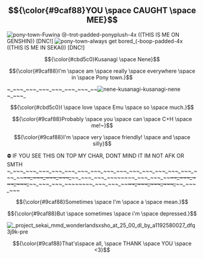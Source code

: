 ## $${\color{#9caf88}YOU \space CAUGHT \space MEE}$$ 
![pony-town-Fuwina 😢-trot-padded-ponyplush-4x](https://github.com/Kusanasgi/Kusanasgi/assets/143155782/12f2a6c0-b83f-4268-8250-6a1226f57ba0) ((THIS IS ME ON GENSHIN)) [DNC!]
![pony-town-always get bored_(-boop-padded-4x](https://github.com/Kusanasgi/Kusanasgi/assets/143155782/20db732f-809a-49f8-98d6-5d31c8fd5381) ((THIS IS ME IN SEKAI)) [DNC!]

$${\color{#cbd5c0}Kusanagi \space Nene}$$











$${\color{#9caf88}I'm \space am \space really \space everywhere \space in \space Pony town.}$$

~_~_~_~_~_~_~_~_~_~_~_~_~_~_~_~_~_~_~_~_~_![nene-kusanagi-kusanagi-nene](https://github.com/Kusanasgi/Kusanasgi/assets/143155782/0624efed-64fc-4d46-8be5-1f9020db9563)~_~_~_~_

$${\color{#cbd5c0}I \space love \space Emu \space so \space much.}$$ 

$${\color{#9caf88}Probably \space you \space can \space C+H \space me!~}$$ 

  $${\color{#9caf88}I'm \space very \space friendly! \space and \space silly}$$ 
  
  ⛔ IF YOU SEE THIS ON TOP MY CHAR, DONT MIND IT IM NOT AFK OR SMTH
  *~_~_~_~_~_~_~_~_~_~_~_~_~_~_~_~_~_~_~_~_~_~_~_~_~_~_~_~_~_~_~_~_~_~_~_~_~_~_~_~_~_~_~_~_~_~_~_~_~~_~_~_~_~_~_~_~_~_~_~_~_~~_~_~_~_~_~_~_~_~_~_~_~_~~_~_~_~_~_~_~_~_~_~_~_~_~~_~_~_~_~_~_~_~_~_~_~_~_~~_~_~_~_~_~_~_~_~_~_~_~_~~_~_~_~_~_~_~_~_~_~_~_~_~~_~_~_~_~_~_~_~_~_~_~_~_~~_~_~_~_~_~_~_~_~*

  $${\color{#9caf88}Sometimes \space I'm \space a \space mean.}$$ 

  $${\color{#9caf88}But \space sometimes \space i'm \space depressed.}$$ 


![_project_sekai_mmd_wonderlandsxsho_at_25_00_dl_by_a1192580027_dfq3j9k-pre](https://github.com/Kusanasgi/Kusanasgi/assets/143155782/307820ed-bc8e-41e2-a510-9d7f23c44db2)


$${\color{#9caf88}That's\space all, \space THANK \space YOU \space <3}$$ 
